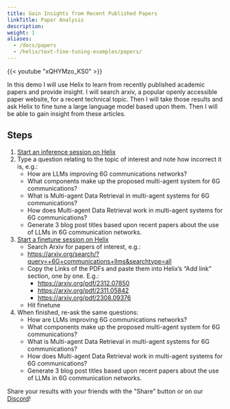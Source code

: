 ```yaml
---
title: Gain Insights from Recent Published Papers
linkTitle: Paper Analysis
description:
weight: 1
aliases:
  - /docs/papers
  - /helix/text-fine-tuning-examples/papers/
---
```


{{< youtube "xQHYMzo_KS0" >}}

In this demo I will use Helix to learn from recently published academic papers and provide insight. I will search arxiv, a popular openly accessible paper website, for a recent technical topic. Then I will take those results and ask Helix to fine tune a large language model based upon them. Then I will be able to gain insight from these articles.

## Steps

1. [Start an inference session on Helix](https://app.tryhelix.ai/?mode=inference&type=text)
2. Type a question relating to the topic of interest and note how incorrect it is, e.g.:
   * How are LLMs improving 6G communications networks?
   * What components make up the proposed multi-agent system for 6G communications?
   * What is Multi-agent Data Retrieval in multi-agent systems for 6G communications?
   * How does Multi-agent Data Retrieval work in multi-agent systems for 6G communications?
   * Generate 3 blog post titles based upon recent papers about the use of LLMs in 6G communication networks.
3. [Start a finetune session on Helix](https://app.tryhelix.ai/?mode=finetune&type=text)
   * Search Arxiv for papers of interest, e.g.:
   * https://arxiv.org/search/?query=+6G+communications+llms&searchtype=all
   * Copy the Links of the PDFs and paste them into Helix’s “Add link” section, one by one. E.g.:
     * https://arxiv.org/pdf/2312.07850
     * https://arxiv.org/pdf/2311.05842
     * https://arxiv.org/pdf/2308.09376
   * Hit finetune
4. When finished, re-ask the same questions:
   * How are LLMs improving 6G communications networks?
   * What components make up the proposed multi-agent system for 6G communications?
   * What is Multi-agent Data Retrieval in multi-agent systems for 6G communications?
   * How does Multi-agent Data Retrieval work in multi-agent systems for 6G communications?
   * Generate 3 blog post titles based upon recent papers about the use of LLMs in 6G communication networks.

<!-- ## Example Sessions
* [https://app.tryhelix.ai/session/f680a35f-6e99-4188-96d4-9582dbf2ef56](https://app.tryhelix.ai/session/f680a35f-6e99-4188-96d4-9582dbf2ef56) -->

Share your results with your friends with the "Share" button or on our [Discord](https://discord.gg/VJftd844GE)!